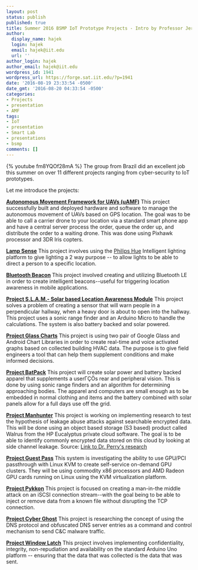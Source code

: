 ```yaml
---
layout: post
status: publish
published: true
title: Summer 2016 BSMP IoT Prototype Projects - Intro by Professor Jeremy Hajek
author:
  display_name: hajek
  login: hajek
  email: hajek@iit.edu
  url: ''
author_login: hajek
author_email: hajek@iit.edu
wordpress_id: 1941
wordpress_url: https://forge.sat.iit.edu/?p=1941
date: '2016-08-19 23:33:54 -0500'
date_gmt: '2016-08-20 04:33:54 -0500'
categories:
- Projects
- presentation
- AMF
tags:
- IoT
- presentation
- Smart Lab
- presentations
- bsmp
comments: []
---
```

{% youtube fm8YQOf28mA %}
The group from Brazil did an excellent job this summer on over 11 different projects ranging from cyber-security to IoT prototypes.  

Let me introduce the projects:

**[Autonomous Movement Framework for UAVs (uAMF)](/amf/2016/09/28/autonomous-movement-framework-presentation-at-uniforum.html "AMF")**
This project successfully built and deployed hardware and software to manage the autonomous movement of UAVs based on GPS location.  The goal was to be able to call a carrier drone to your location via a standard smart phone app and have a central server process the order, queue the order up, and distribute the order to a waiting drone.  This was done using Pixhawk processor and 3DR Iris copters.

**[Lamp Sense](/projects/presentation/2016/08/18/lamp-sense-using-intelligent-lighting-for-two-way-communication-bsmp-summer-2016.html "Lamp Sense")**
This project involves using the [Philips Hue](https://www2.meethue.com/en-us "Hue Lights") Intelligent lighting platform to give lighting a 2 way purpose -- to allow lights to be able to direct a person to a specific location. 

**[Bluetooth Beacon](/projects/presentation/2016/08/18/bluetooth-beacons-bsmp-summer-2016.html "Bluetooth Beacon")**
This project involved creating and utilizing Bluetooth LE in order to create intelligent beacons--useful for triggering location awareness in mobile applications. 

**[Project S.L.A.M.- Solar based Location Awareness Module](/projects/presentation/2016/08/18/project-s-l-a-m-solar-location-awareness-module-bsmp-summer-2016.html "Project SLAM")**
This project solves a problem of creating a sensor that will warn people in a perpendicular hallway, when a heavy door is about to open into the hallway.  This project uses a sonic range finder and an Arduino Micro to handle the calculations.  The system is also battery backed and solar powered. 

**[Project Glass Charts](/projects/presentation/2016/08/17/project-glass-charts-google-glass-huds-summer-2016-bsmp.html "project Glass Charts")**
This project is using two pair of Google Glass and Android Chart Libraries in order to create real-time and voice activated graphs based on collected building HVAC data.  The purpose is to give field engineers a tool that can help them supplement conditions and make informed decisions. 

**[Project BatPack](/projects/presentation/2016/08/18/project-batpack-solar-powered-tactile-augmentation-for-visual-impairment-summer-2016-bsmp.html "Batpak")**
This project will create solar power and battery backed apparel that supplements a user&Gamma;&Ccedil;&Ouml;s rear and peripheral vision.  This is done by using sonic range finders and an algorithm for determining approaching bodies.  The apparel and computers are small enough as to be embedded in normal clothing and items and the battery combined with solar panels allow for a full days use off the grid.    

**[Project Manhunter](/projects/presentation/2016/08/18/project-manhunter-side-channel-leakage-abuse-attack-bsmp-summer-2016.html "Project Manhunter")**
This project is working on implementing research to test the hypothesis of leakage abuse attacks against searchable encrypted data.   This will be done using an object based storage (S3 based) product called Walrus from the HP Eucalyptus private cloud software. The goal is to be able to identify commonly encrypted data stored on this cloud by looking at side channel leakage.  Source: [Link to Dr. Perry's research](http://www.cs.lewisu.edu/~perryjn/ccs15.pdf "CCS15") 

**[Project Guest Pass](/projects/presentation/2016/08/11/project-guest-pass-gpu-passthrough-in-linux-kvm-summer-2016-bsmp.html "project Guest Pass")**
This system is investigating the ability to use GPU/PCI passthrough with Linux KVM to create self-service on-demand GPU clusters.  They will be using commodity x86 processors and AMD Radeon GPU cards
running on Linux using the KVM virtualization platform.   

**[Project Pykkon](/projects/presentation/2016/08/11/project-pykkon-summer-bsmp-2016.html "Project Pykkon")**
This project is focused on creating a man-in-the middle attack on an iSCSI connection stream--with the goal being to be able to inject or remove data from a known file without disrupting the TCP connection. 

**[Project Cyber Ghost](/projects/presentation/2016/08/17/project-cyber-ghost-using-dns-as-malware-cc-summer-2016-bsmp.html "Project Cyber Ghost")**
This project is researching the concept of using the DNS protocol and obfuscated DNS server entries as a command and control mechanism to send C&C malware traffic. 

**[Project Window Latch](projects/presentation/2016/08/10/project-window-latch.html "Window Latch")**
This project involves implementing confidentiality, integrity, non-repudiation and availability on the standard Arduino Uno platform -- ensuring that the data that was collected is the data that was sent. 
